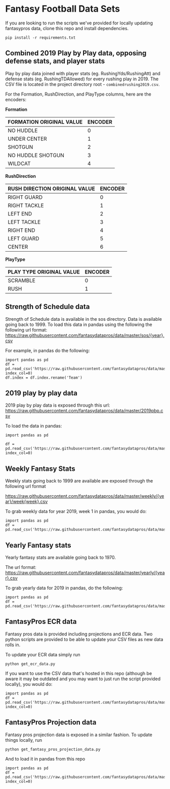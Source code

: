 # Fantasy Football Data Sets

If you are looking to run the scripts we've provided for locally updating fantasypros data, clone this repo and install dependencies.

    pip install -r requirements.txt

## Combined 2019 Play by Play data, opposing defense stats, and player stats

Play by play data joined with player stats (eg. RushingYds/RushingAtt) and defense stats (eg. RushingTDAllowed) for every rushing play in 2019. The CSV file is located in the project directory root - `combinedrushing2019.csv`.

For the Formation, RushDirection, and PlayType columns, here are the encoders:

**Formation**

| FORMATION ORIGINAL VALUE    | ENCODER |
|-------------------|---------|
| NO HUDDLE         | 0       |
| UNDER CENTER      | 1       |
| SHOTGUN           | 2       |
| NO HUDDLE SHOTGUN | 3       |
| WILDCAT           | 4       |

**RushDirection**

|RUSH DIRECTION ORIGINAL VALUE | ENCODER |
|-------------------|----------|
|RIGHT GUARD| 0
|RIGHT TACKLE| 1
|LEFT END| 2
|LEFT TACKLE| 3
|RIGHT END| 4
|LEFT GUARD| 5
|CENTER| 6

**PlayType**

|PLAY TYPE ORIGINAL VALUE | ENCODER |
|-------------------|----------|
|SCRAMBLE| 0
|RUSH| 1

## Strength of Schedule data
Strength of Schedule data is available in the sos directory. Data is available going back to 1999. To load this data in pandas using the following the following url format:
https://raw.githubusercontent.com/fantasydatapros/data/master/sos/{year}.csv

For example, in pandas do the following:

    import pandas as pd
    df = pd.read_csv('https://raw.githubusercontent.com/fantasydatapros/data/master/sos/1999.csv', index_col=0)
    df.index = df.index.rename('Team')

## 2019 play by play data
2019 play by play data is exposed through this url:
https://raw.githubusercontent.com/fantasydatapros/data/master/2019pbp.csv

To load the data in pandas:

    import pandas as pd

    df = pd.read_csv('https://raw.githubusercontent.com/fantasydatapros/data/master/2019pbp.csv', index_col=0)

## Weekly Fantasy Stats
Weekly stats going back to 1999 are available are exposed through the following url format

https://raw.githubusercontent.com/fantasydatapros/data/master/weekly/{year}/week{week}.csv

To grab weekly data for year 2019, week 1 in pandas, you would do:

    import pandas as pd
    df = pd.read_csv('https://raw.githubusercontent.com/fantasydatapros/data/master/weekly/2019/week1.csv')

## Yearly Fantasy stats
Yearly fantasy stats are available going back to 1970.

The url format:
https://raw.githubusercontent.com/fantasydatapros/data/master/yearly/{year}.csv

To grab yearly data for 2019 in pandas, do the following:

    import pandas as pd
    df = pd.read_csv('https://raw.githubusercontent.com/fantasydatapros/data/master/yearly/2019.csv')

## FantasyPros ECR data
Fantasy pros data is provided including projections and ECR data. Two python scripts are provided to be able to update your CSV files as new data rolls in.

To update your ECR data simply run

    python get_ecr_data.py

If you want to use the CSV data that's hosted in this repo (although be aware it may be outdated and you may want to just run the script provided locally), you would do:

    import pandas as pd
    df = pd.read_csv('https://raw.githubusercontent.com/fantasydatapros/data/master/fantasypros/ECR.csv', index_col=0)

## FantasyPros Projection data
Fantasy pros projection data is exposed in a similar fashion. To update things locally, run

    python get_fantasy_pros_projection_data.py

And to load it in pandas from this repo

    import pandas as pd
    df = pd.read_csv('https://raw.githubusercontent.com/fantasydatapros/data/master/fantasypros/fp_projections.csv', index_col=0)




